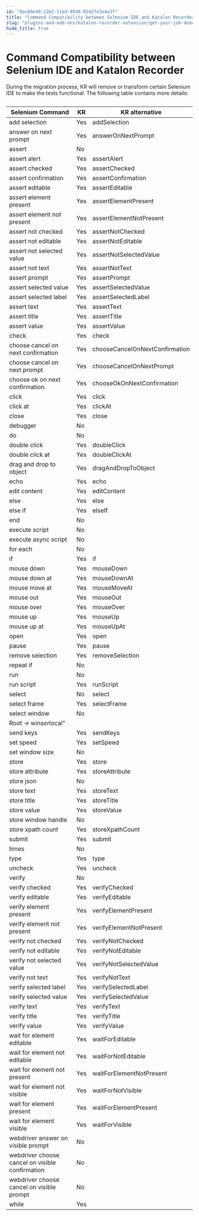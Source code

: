 ```yaml
---
id: "8ac89e40-22b2-11ed-9930-0242fe3e4a3f"
title: "Command Compatibility between Selenium IDE and Katalon Recorder"
slug: "plugins-and-add-ons/katalon-recorder-extension/get-your-job-done/extend-katalon-recorder/command-compatibility-between-selenium-ide-and-katalon-recorder"
hide_title: true
---
```


# <a id="id" class="anchor_top_offset"/><a id="ariaid-title1" class="anchor_top_offset"/>Command Compatibility between Selenium IDE and <span xmlns="http://www.w3.org/1999/xhtml" className="ph">Katalon Recorder</span> 

<p xmlns="http://www.w3.org/1999/xhtml" className="p">During the migration process, KR will remove or transform   certain Selenium IDE to make the tests functional. The following   table contains more details:</p> 
<table xmlns="http://www.w3.org/1999/xhtml" className="table anchor_top_offset" id="id__198952b6-c4ee-41b3-98ed-0afc10527daa"><caption /><thead className="thead"><tr className><th className="entry anchor_top_offset" id="id__198952b6-c4ee-41b3-98ed-0afc10527daa__entry__1">Selenium Command</th><th className="entry anchor_top_offset" id="id__198952b6-c4ee-41b3-98ed-0afc10527daa__entry__2">KR</th><th className="entry anchor_top_offset" id="id__198952b6-c4ee-41b3-98ed-0afc10527daa__entry__3">KR alternative</th></tr></thead><tbody className="tbody"><tr className><td className="entry" headers="id__198952b6-c4ee-41b3-98ed-0afc10527daa__entry__1 id__198952b6-c4ee-41b3-98ed-0afc10527daa__entry__2 id__198952b6-c4ee-41b3-98ed-0afc10527daa__entry__3 ">add selection</td><td className="entry" headers="id__198952b6-c4ee-41b3-98ed-0afc10527daa__entry__1 id__198952b6-c4ee-41b3-98ed-0afc10527daa__entry__2 id__198952b6-c4ee-41b3-98ed-0afc10527daa__entry__3 ">Yes</td><td className="entry" headers="id__198952b6-c4ee-41b3-98ed-0afc10527daa__entry__1 id__198952b6-c4ee-41b3-98ed-0afc10527daa__entry__2 id__198952b6-c4ee-41b3-98ed-0afc10527daa__entry__3 ">addSelection</td></tr><tr className><td className="entry" headers="id__198952b6-c4ee-41b3-98ed-0afc10527daa__entry__1 id__198952b6-c4ee-41b3-98ed-0afc10527daa__entry__2 id__198952b6-c4ee-41b3-98ed-0afc10527daa__entry__3 ">answer on next prompt</td><td className="entry" headers="id__198952b6-c4ee-41b3-98ed-0afc10527daa__entry__1 id__198952b6-c4ee-41b3-98ed-0afc10527daa__entry__2 id__198952b6-c4ee-41b3-98ed-0afc10527daa__entry__3 ">Yes</td><td className="entry" headers="id__198952b6-c4ee-41b3-98ed-0afc10527daa__entry__1 id__198952b6-c4ee-41b3-98ed-0afc10527daa__entry__2 id__198952b6-c4ee-41b3-98ed-0afc10527daa__entry__3 ">answerOnNextPrompt</td></tr><tr className><td className="entry" headers="id__198952b6-c4ee-41b3-98ed-0afc10527daa__entry__1 id__198952b6-c4ee-41b3-98ed-0afc10527daa__entry__2 id__198952b6-c4ee-41b3-98ed-0afc10527daa__entry__3 ">assert</td><td className="entry" headers="id__198952b6-c4ee-41b3-98ed-0afc10527daa__entry__1 id__198952b6-c4ee-41b3-98ed-0afc10527daa__entry__2 id__198952b6-c4ee-41b3-98ed-0afc10527daa__entry__3 ">No</td><td className="entry" headers="id__198952b6-c4ee-41b3-98ed-0afc10527daa__entry__1 id__198952b6-c4ee-41b3-98ed-0afc10527daa__entry__2 id__198952b6-c4ee-41b3-98ed-0afc10527daa__entry__3 " /></tr><tr className><td className="entry" headers="id__198952b6-c4ee-41b3-98ed-0afc10527daa__entry__1 id__198952b6-c4ee-41b3-98ed-0afc10527daa__entry__2 id__198952b6-c4ee-41b3-98ed-0afc10527daa__entry__3 ">assert alert</td><td className="entry" headers="id__198952b6-c4ee-41b3-98ed-0afc10527daa__entry__1 id__198952b6-c4ee-41b3-98ed-0afc10527daa__entry__2 id__198952b6-c4ee-41b3-98ed-0afc10527daa__entry__3 ">Yes</td><td className="entry" headers="id__198952b6-c4ee-41b3-98ed-0afc10527daa__entry__1 id__198952b6-c4ee-41b3-98ed-0afc10527daa__entry__2 id__198952b6-c4ee-41b3-98ed-0afc10527daa__entry__3 ">assertAlert</td></tr><tr className><td className="entry" headers="id__198952b6-c4ee-41b3-98ed-0afc10527daa__entry__1 id__198952b6-c4ee-41b3-98ed-0afc10527daa__entry__2 id__198952b6-c4ee-41b3-98ed-0afc10527daa__entry__3 ">assert checked</td><td className="entry" headers="id__198952b6-c4ee-41b3-98ed-0afc10527daa__entry__1 id__198952b6-c4ee-41b3-98ed-0afc10527daa__entry__2 id__198952b6-c4ee-41b3-98ed-0afc10527daa__entry__3 ">Yes</td><td className="entry" headers="id__198952b6-c4ee-41b3-98ed-0afc10527daa__entry__1 id__198952b6-c4ee-41b3-98ed-0afc10527daa__entry__2 id__198952b6-c4ee-41b3-98ed-0afc10527daa__entry__3 ">assertChecked</td></tr><tr className><td className="entry" headers="id__198952b6-c4ee-41b3-98ed-0afc10527daa__entry__1 id__198952b6-c4ee-41b3-98ed-0afc10527daa__entry__2 id__198952b6-c4ee-41b3-98ed-0afc10527daa__entry__3 ">assert confirmation</td><td className="entry" headers="id__198952b6-c4ee-41b3-98ed-0afc10527daa__entry__1 id__198952b6-c4ee-41b3-98ed-0afc10527daa__entry__2 id__198952b6-c4ee-41b3-98ed-0afc10527daa__entry__3 ">Yes</td><td className="entry" headers="id__198952b6-c4ee-41b3-98ed-0afc10527daa__entry__1 id__198952b6-c4ee-41b3-98ed-0afc10527daa__entry__2 id__198952b6-c4ee-41b3-98ed-0afc10527daa__entry__3 ">assertConfirmation</td></tr><tr className><td className="entry" headers="id__198952b6-c4ee-41b3-98ed-0afc10527daa__entry__1 id__198952b6-c4ee-41b3-98ed-0afc10527daa__entry__2 id__198952b6-c4ee-41b3-98ed-0afc10527daa__entry__3 ">assert editable</td><td className="entry" headers="id__198952b6-c4ee-41b3-98ed-0afc10527daa__entry__1 id__198952b6-c4ee-41b3-98ed-0afc10527daa__entry__2 id__198952b6-c4ee-41b3-98ed-0afc10527daa__entry__3 ">Yes</td><td className="entry" headers="id__198952b6-c4ee-41b3-98ed-0afc10527daa__entry__1 id__198952b6-c4ee-41b3-98ed-0afc10527daa__entry__2 id__198952b6-c4ee-41b3-98ed-0afc10527daa__entry__3 ">assertEditable</td></tr><tr className><td className="entry" headers="id__198952b6-c4ee-41b3-98ed-0afc10527daa__entry__1 id__198952b6-c4ee-41b3-98ed-0afc10527daa__entry__2 id__198952b6-c4ee-41b3-98ed-0afc10527daa__entry__3 ">assert element present</td><td className="entry" headers="id__198952b6-c4ee-41b3-98ed-0afc10527daa__entry__1 id__198952b6-c4ee-41b3-98ed-0afc10527daa__entry__2 id__198952b6-c4ee-41b3-98ed-0afc10527daa__entry__3 ">Yes</td><td className="entry" headers="id__198952b6-c4ee-41b3-98ed-0afc10527daa__entry__1 id__198952b6-c4ee-41b3-98ed-0afc10527daa__entry__2 id__198952b6-c4ee-41b3-98ed-0afc10527daa__entry__3 ">assertElementPresent</td></tr><tr className><td className="entry" headers="id__198952b6-c4ee-41b3-98ed-0afc10527daa__entry__1 id__198952b6-c4ee-41b3-98ed-0afc10527daa__entry__2 id__198952b6-c4ee-41b3-98ed-0afc10527daa__entry__3 ">assert element not present</td><td className="entry" headers="id__198952b6-c4ee-41b3-98ed-0afc10527daa__entry__1 id__198952b6-c4ee-41b3-98ed-0afc10527daa__entry__2 id__198952b6-c4ee-41b3-98ed-0afc10527daa__entry__3 ">Yes</td><td className="entry" headers="id__198952b6-c4ee-41b3-98ed-0afc10527daa__entry__1 id__198952b6-c4ee-41b3-98ed-0afc10527daa__entry__2 id__198952b6-c4ee-41b3-98ed-0afc10527daa__entry__3 ">assertElementNotPresent</td></tr><tr className><td className="entry" headers="id__198952b6-c4ee-41b3-98ed-0afc10527daa__entry__1 id__198952b6-c4ee-41b3-98ed-0afc10527daa__entry__2 id__198952b6-c4ee-41b3-98ed-0afc10527daa__entry__3 ">assert not checked</td><td className="entry" headers="id__198952b6-c4ee-41b3-98ed-0afc10527daa__entry__1 id__198952b6-c4ee-41b3-98ed-0afc10527daa__entry__2 id__198952b6-c4ee-41b3-98ed-0afc10527daa__entry__3 ">Yes</td><td className="entry" headers="id__198952b6-c4ee-41b3-98ed-0afc10527daa__entry__1 id__198952b6-c4ee-41b3-98ed-0afc10527daa__entry__2 id__198952b6-c4ee-41b3-98ed-0afc10527daa__entry__3 ">assertNotChecked</td></tr><tr className><td className="entry" headers="id__198952b6-c4ee-41b3-98ed-0afc10527daa__entry__1 id__198952b6-c4ee-41b3-98ed-0afc10527daa__entry__2 id__198952b6-c4ee-41b3-98ed-0afc10527daa__entry__3 ">assert not editable</td><td className="entry" headers="id__198952b6-c4ee-41b3-98ed-0afc10527daa__entry__1 id__198952b6-c4ee-41b3-98ed-0afc10527daa__entry__2 id__198952b6-c4ee-41b3-98ed-0afc10527daa__entry__3 ">Yes</td><td className="entry" headers="id__198952b6-c4ee-41b3-98ed-0afc10527daa__entry__1 id__198952b6-c4ee-41b3-98ed-0afc10527daa__entry__2 id__198952b6-c4ee-41b3-98ed-0afc10527daa__entry__3 ">assertNotEditable</td></tr><tr className><td className="entry" headers="id__198952b6-c4ee-41b3-98ed-0afc10527daa__entry__1 id__198952b6-c4ee-41b3-98ed-0afc10527daa__entry__2 id__198952b6-c4ee-41b3-98ed-0afc10527daa__entry__3 ">assert not selected value</td><td className="entry" headers="id__198952b6-c4ee-41b3-98ed-0afc10527daa__entry__1 id__198952b6-c4ee-41b3-98ed-0afc10527daa__entry__2 id__198952b6-c4ee-41b3-98ed-0afc10527daa__entry__3 ">Yes</td><td className="entry" headers="id__198952b6-c4ee-41b3-98ed-0afc10527daa__entry__1 id__198952b6-c4ee-41b3-98ed-0afc10527daa__entry__2 id__198952b6-c4ee-41b3-98ed-0afc10527daa__entry__3 ">assertNotSelectedValue</td></tr><tr className><td className="entry" headers="id__198952b6-c4ee-41b3-98ed-0afc10527daa__entry__1 id__198952b6-c4ee-41b3-98ed-0afc10527daa__entry__2 id__198952b6-c4ee-41b3-98ed-0afc10527daa__entry__3 ">assert not text</td><td className="entry" headers="id__198952b6-c4ee-41b3-98ed-0afc10527daa__entry__1 id__198952b6-c4ee-41b3-98ed-0afc10527daa__entry__2 id__198952b6-c4ee-41b3-98ed-0afc10527daa__entry__3 ">Yes</td><td className="entry" headers="id__198952b6-c4ee-41b3-98ed-0afc10527daa__entry__1 id__198952b6-c4ee-41b3-98ed-0afc10527daa__entry__2 id__198952b6-c4ee-41b3-98ed-0afc10527daa__entry__3 ">assertNotText</td></tr><tr className><td className="entry" headers="id__198952b6-c4ee-41b3-98ed-0afc10527daa__entry__1 id__198952b6-c4ee-41b3-98ed-0afc10527daa__entry__2 id__198952b6-c4ee-41b3-98ed-0afc10527daa__entry__3 ">assert prompt</td><td className="entry" headers="id__198952b6-c4ee-41b3-98ed-0afc10527daa__entry__1 id__198952b6-c4ee-41b3-98ed-0afc10527daa__entry__2 id__198952b6-c4ee-41b3-98ed-0afc10527daa__entry__3 ">Yes</td><td className="entry" headers="id__198952b6-c4ee-41b3-98ed-0afc10527daa__entry__1 id__198952b6-c4ee-41b3-98ed-0afc10527daa__entry__2 id__198952b6-c4ee-41b3-98ed-0afc10527daa__entry__3 ">assertPrompt</td></tr><tr className><td className="entry" headers="id__198952b6-c4ee-41b3-98ed-0afc10527daa__entry__1 id__198952b6-c4ee-41b3-98ed-0afc10527daa__entry__2 id__198952b6-c4ee-41b3-98ed-0afc10527daa__entry__3 ">assert selected value</td><td className="entry" headers="id__198952b6-c4ee-41b3-98ed-0afc10527daa__entry__1 id__198952b6-c4ee-41b3-98ed-0afc10527daa__entry__2 id__198952b6-c4ee-41b3-98ed-0afc10527daa__entry__3 ">Yes</td><td className="entry" headers="id__198952b6-c4ee-41b3-98ed-0afc10527daa__entry__1 id__198952b6-c4ee-41b3-98ed-0afc10527daa__entry__2 id__198952b6-c4ee-41b3-98ed-0afc10527daa__entry__3 ">assertSelectedValue</td></tr><tr className><td className="entry" headers="id__198952b6-c4ee-41b3-98ed-0afc10527daa__entry__1 id__198952b6-c4ee-41b3-98ed-0afc10527daa__entry__2 id__198952b6-c4ee-41b3-98ed-0afc10527daa__entry__3 ">assert selected label</td><td className="entry" headers="id__198952b6-c4ee-41b3-98ed-0afc10527daa__entry__1 id__198952b6-c4ee-41b3-98ed-0afc10527daa__entry__2 id__198952b6-c4ee-41b3-98ed-0afc10527daa__entry__3 ">Yes</td><td className="entry" headers="id__198952b6-c4ee-41b3-98ed-0afc10527daa__entry__1 id__198952b6-c4ee-41b3-98ed-0afc10527daa__entry__2 id__198952b6-c4ee-41b3-98ed-0afc10527daa__entry__3 ">assertSelectedLabel</td></tr><tr className><td className="entry" headers="id__198952b6-c4ee-41b3-98ed-0afc10527daa__entry__1 id__198952b6-c4ee-41b3-98ed-0afc10527daa__entry__2 id__198952b6-c4ee-41b3-98ed-0afc10527daa__entry__3 ">assert text</td><td className="entry" headers="id__198952b6-c4ee-41b3-98ed-0afc10527daa__entry__1 id__198952b6-c4ee-41b3-98ed-0afc10527daa__entry__2 id__198952b6-c4ee-41b3-98ed-0afc10527daa__entry__3 ">Yes</td><td className="entry" headers="id__198952b6-c4ee-41b3-98ed-0afc10527daa__entry__1 id__198952b6-c4ee-41b3-98ed-0afc10527daa__entry__2 id__198952b6-c4ee-41b3-98ed-0afc10527daa__entry__3 ">assertText</td></tr><tr className><td className="entry" headers="id__198952b6-c4ee-41b3-98ed-0afc10527daa__entry__1 id__198952b6-c4ee-41b3-98ed-0afc10527daa__entry__2 id__198952b6-c4ee-41b3-98ed-0afc10527daa__entry__3 ">assert title</td><td className="entry" headers="id__198952b6-c4ee-41b3-98ed-0afc10527daa__entry__1 id__198952b6-c4ee-41b3-98ed-0afc10527daa__entry__2 id__198952b6-c4ee-41b3-98ed-0afc10527daa__entry__3 ">Yes</td><td className="entry" headers="id__198952b6-c4ee-41b3-98ed-0afc10527daa__entry__1 id__198952b6-c4ee-41b3-98ed-0afc10527daa__entry__2 id__198952b6-c4ee-41b3-98ed-0afc10527daa__entry__3 ">assertTitle</td></tr><tr className><td className="entry" headers="id__198952b6-c4ee-41b3-98ed-0afc10527daa__entry__1 id__198952b6-c4ee-41b3-98ed-0afc10527daa__entry__2 id__198952b6-c4ee-41b3-98ed-0afc10527daa__entry__3 ">assert value</td><td className="entry" headers="id__198952b6-c4ee-41b3-98ed-0afc10527daa__entry__1 id__198952b6-c4ee-41b3-98ed-0afc10527daa__entry__2 id__198952b6-c4ee-41b3-98ed-0afc10527daa__entry__3 ">Yes</td><td className="entry" headers="id__198952b6-c4ee-41b3-98ed-0afc10527daa__entry__1 id__198952b6-c4ee-41b3-98ed-0afc10527daa__entry__2 id__198952b6-c4ee-41b3-98ed-0afc10527daa__entry__3 ">assertValue</td></tr><tr className><td className="entry" headers="id__198952b6-c4ee-41b3-98ed-0afc10527daa__entry__1 id__198952b6-c4ee-41b3-98ed-0afc10527daa__entry__2 id__198952b6-c4ee-41b3-98ed-0afc10527daa__entry__3 ">check</td><td className="entry" headers="id__198952b6-c4ee-41b3-98ed-0afc10527daa__entry__1 id__198952b6-c4ee-41b3-98ed-0afc10527daa__entry__2 id__198952b6-c4ee-41b3-98ed-0afc10527daa__entry__3 ">Yes</td><td className="entry" headers="id__198952b6-c4ee-41b3-98ed-0afc10527daa__entry__1 id__198952b6-c4ee-41b3-98ed-0afc10527daa__entry__2 id__198952b6-c4ee-41b3-98ed-0afc10527daa__entry__3 ">check</td></tr><tr className><td className="entry" headers="id__198952b6-c4ee-41b3-98ed-0afc10527daa__entry__1 id__198952b6-c4ee-41b3-98ed-0afc10527daa__entry__2 id__198952b6-c4ee-41b3-98ed-0afc10527daa__entry__3 ">choose cancel on next confirmation</td><td className="entry" headers="id__198952b6-c4ee-41b3-98ed-0afc10527daa__entry__1 id__198952b6-c4ee-41b3-98ed-0afc10527daa__entry__2 id__198952b6-c4ee-41b3-98ed-0afc10527daa__entry__3 ">Yes</td><td className="entry" headers="id__198952b6-c4ee-41b3-98ed-0afc10527daa__entry__1 id__198952b6-c4ee-41b3-98ed-0afc10527daa__entry__2 id__198952b6-c4ee-41b3-98ed-0afc10527daa__entry__3 ">chooseCancelOnNextConfirmation</td></tr><tr className><td className="entry" headers="id__198952b6-c4ee-41b3-98ed-0afc10527daa__entry__1 id__198952b6-c4ee-41b3-98ed-0afc10527daa__entry__2 id__198952b6-c4ee-41b3-98ed-0afc10527daa__entry__3 ">choose cancel on next prompt</td><td className="entry" headers="id__198952b6-c4ee-41b3-98ed-0afc10527daa__entry__1 id__198952b6-c4ee-41b3-98ed-0afc10527daa__entry__2 id__198952b6-c4ee-41b3-98ed-0afc10527daa__entry__3 ">Yes</td><td className="entry" headers="id__198952b6-c4ee-41b3-98ed-0afc10527daa__entry__1 id__198952b6-c4ee-41b3-98ed-0afc10527daa__entry__2 id__198952b6-c4ee-41b3-98ed-0afc10527daa__entry__3 ">chooseCancelOnNextPrompt</td></tr><tr className><td className="entry" headers="id__198952b6-c4ee-41b3-98ed-0afc10527daa__entry__1 id__198952b6-c4ee-41b3-98ed-0afc10527daa__entry__2 id__198952b6-c4ee-41b3-98ed-0afc10527daa__entry__3 ">choose ok on next confirmation</td><td className="entry" headers="id__198952b6-c4ee-41b3-98ed-0afc10527daa__entry__1 id__198952b6-c4ee-41b3-98ed-0afc10527daa__entry__2 id__198952b6-c4ee-41b3-98ed-0afc10527daa__entry__3 ">Yes</td><td className="entry" headers="id__198952b6-c4ee-41b3-98ed-0afc10527daa__entry__1 id__198952b6-c4ee-41b3-98ed-0afc10527daa__entry__2 id__198952b6-c4ee-41b3-98ed-0afc10527daa__entry__3 ">chooseOkOnNextConfirmation</td></tr><tr className><td className="entry" headers="id__198952b6-c4ee-41b3-98ed-0afc10527daa__entry__1 id__198952b6-c4ee-41b3-98ed-0afc10527daa__entry__2 id__198952b6-c4ee-41b3-98ed-0afc10527daa__entry__3 ">click</td><td className="entry" headers="id__198952b6-c4ee-41b3-98ed-0afc10527daa__entry__1 id__198952b6-c4ee-41b3-98ed-0afc10527daa__entry__2 id__198952b6-c4ee-41b3-98ed-0afc10527daa__entry__3 ">Yes</td><td className="entry" headers="id__198952b6-c4ee-41b3-98ed-0afc10527daa__entry__1 id__198952b6-c4ee-41b3-98ed-0afc10527daa__entry__2 id__198952b6-c4ee-41b3-98ed-0afc10527daa__entry__3 ">click</td></tr><tr className><td className="entry" headers="id__198952b6-c4ee-41b3-98ed-0afc10527daa__entry__1 id__198952b6-c4ee-41b3-98ed-0afc10527daa__entry__2 id__198952b6-c4ee-41b3-98ed-0afc10527daa__entry__3 ">click at</td><td className="entry" headers="id__198952b6-c4ee-41b3-98ed-0afc10527daa__entry__1 id__198952b6-c4ee-41b3-98ed-0afc10527daa__entry__2 id__198952b6-c4ee-41b3-98ed-0afc10527daa__entry__3 ">Yes</td><td className="entry" headers="id__198952b6-c4ee-41b3-98ed-0afc10527daa__entry__1 id__198952b6-c4ee-41b3-98ed-0afc10527daa__entry__2 id__198952b6-c4ee-41b3-98ed-0afc10527daa__entry__3 ">clickAt</td></tr><tr className><td className="entry" headers="id__198952b6-c4ee-41b3-98ed-0afc10527daa__entry__1 id__198952b6-c4ee-41b3-98ed-0afc10527daa__entry__2 id__198952b6-c4ee-41b3-98ed-0afc10527daa__entry__3 ">close</td><td className="entry" headers="id__198952b6-c4ee-41b3-98ed-0afc10527daa__entry__1 id__198952b6-c4ee-41b3-98ed-0afc10527daa__entry__2 id__198952b6-c4ee-41b3-98ed-0afc10527daa__entry__3 ">Yes</td><td className="entry" headers="id__198952b6-c4ee-41b3-98ed-0afc10527daa__entry__1 id__198952b6-c4ee-41b3-98ed-0afc10527daa__entry__2 id__198952b6-c4ee-41b3-98ed-0afc10527daa__entry__3 ">close</td></tr><tr className><td className="entry" headers="id__198952b6-c4ee-41b3-98ed-0afc10527daa__entry__1 id__198952b6-c4ee-41b3-98ed-0afc10527daa__entry__2 id__198952b6-c4ee-41b3-98ed-0afc10527daa__entry__3 ">debugger</td><td className="entry" headers="id__198952b6-c4ee-41b3-98ed-0afc10527daa__entry__1 id__198952b6-c4ee-41b3-98ed-0afc10527daa__entry__2 id__198952b6-c4ee-41b3-98ed-0afc10527daa__entry__3 ">No</td><td className="entry" headers="id__198952b6-c4ee-41b3-98ed-0afc10527daa__entry__1 id__198952b6-c4ee-41b3-98ed-0afc10527daa__entry__2 id__198952b6-c4ee-41b3-98ed-0afc10527daa__entry__3 " /></tr><tr className><td className="entry" headers="id__198952b6-c4ee-41b3-98ed-0afc10527daa__entry__1 id__198952b6-c4ee-41b3-98ed-0afc10527daa__entry__2 id__198952b6-c4ee-41b3-98ed-0afc10527daa__entry__3 ">do</td><td className="entry" headers="id__198952b6-c4ee-41b3-98ed-0afc10527daa__entry__1 id__198952b6-c4ee-41b3-98ed-0afc10527daa__entry__2 id__198952b6-c4ee-41b3-98ed-0afc10527daa__entry__3 ">No</td><td className="entry" headers="id__198952b6-c4ee-41b3-98ed-0afc10527daa__entry__1 id__198952b6-c4ee-41b3-98ed-0afc10527daa__entry__2 id__198952b6-c4ee-41b3-98ed-0afc10527daa__entry__3 " /></tr><tr className><td className="entry" headers="id__198952b6-c4ee-41b3-98ed-0afc10527daa__entry__1 id__198952b6-c4ee-41b3-98ed-0afc10527daa__entry__2 id__198952b6-c4ee-41b3-98ed-0afc10527daa__entry__3 ">double click</td><td className="entry" headers="id__198952b6-c4ee-41b3-98ed-0afc10527daa__entry__1 id__198952b6-c4ee-41b3-98ed-0afc10527daa__entry__2 id__198952b6-c4ee-41b3-98ed-0afc10527daa__entry__3 ">Yes</td><td className="entry" headers="id__198952b6-c4ee-41b3-98ed-0afc10527daa__entry__1 id__198952b6-c4ee-41b3-98ed-0afc10527daa__entry__2 id__198952b6-c4ee-41b3-98ed-0afc10527daa__entry__3 ">doubleClick</td></tr><tr className><td className="entry" headers="id__198952b6-c4ee-41b3-98ed-0afc10527daa__entry__1 id__198952b6-c4ee-41b3-98ed-0afc10527daa__entry__2 id__198952b6-c4ee-41b3-98ed-0afc10527daa__entry__3 ">double click at</td><td className="entry" headers="id__198952b6-c4ee-41b3-98ed-0afc10527daa__entry__1 id__198952b6-c4ee-41b3-98ed-0afc10527daa__entry__2 id__198952b6-c4ee-41b3-98ed-0afc10527daa__entry__3 ">Yes</td><td className="entry" headers="id__198952b6-c4ee-41b3-98ed-0afc10527daa__entry__1 id__198952b6-c4ee-41b3-98ed-0afc10527daa__entry__2 id__198952b6-c4ee-41b3-98ed-0afc10527daa__entry__3 ">doubleClickAt</td></tr><tr className><td className="entry" headers="id__198952b6-c4ee-41b3-98ed-0afc10527daa__entry__1 id__198952b6-c4ee-41b3-98ed-0afc10527daa__entry__2 id__198952b6-c4ee-41b3-98ed-0afc10527daa__entry__3 ">drag and drop to object</td><td className="entry" headers="id__198952b6-c4ee-41b3-98ed-0afc10527daa__entry__1 id__198952b6-c4ee-41b3-98ed-0afc10527daa__entry__2 id__198952b6-c4ee-41b3-98ed-0afc10527daa__entry__3 ">Yes</td><td className="entry" headers="id__198952b6-c4ee-41b3-98ed-0afc10527daa__entry__1 id__198952b6-c4ee-41b3-98ed-0afc10527daa__entry__2 id__198952b6-c4ee-41b3-98ed-0afc10527daa__entry__3 ">dragAndDropToObject</td></tr><tr className><td className="entry" headers="id__198952b6-c4ee-41b3-98ed-0afc10527daa__entry__1 id__198952b6-c4ee-41b3-98ed-0afc10527daa__entry__2 id__198952b6-c4ee-41b3-98ed-0afc10527daa__entry__3 ">echo</td><td className="entry" headers="id__198952b6-c4ee-41b3-98ed-0afc10527daa__entry__1 id__198952b6-c4ee-41b3-98ed-0afc10527daa__entry__2 id__198952b6-c4ee-41b3-98ed-0afc10527daa__entry__3 ">Yes</td><td className="entry" headers="id__198952b6-c4ee-41b3-98ed-0afc10527daa__entry__1 id__198952b6-c4ee-41b3-98ed-0afc10527daa__entry__2 id__198952b6-c4ee-41b3-98ed-0afc10527daa__entry__3 ">echo</td></tr><tr className><td className="entry" headers="id__198952b6-c4ee-41b3-98ed-0afc10527daa__entry__1 id__198952b6-c4ee-41b3-98ed-0afc10527daa__entry__2 id__198952b6-c4ee-41b3-98ed-0afc10527daa__entry__3 ">edit content</td><td className="entry" headers="id__198952b6-c4ee-41b3-98ed-0afc10527daa__entry__1 id__198952b6-c4ee-41b3-98ed-0afc10527daa__entry__2 id__198952b6-c4ee-41b3-98ed-0afc10527daa__entry__3 ">Yes</td><td className="entry" headers="id__198952b6-c4ee-41b3-98ed-0afc10527daa__entry__1 id__198952b6-c4ee-41b3-98ed-0afc10527daa__entry__2 id__198952b6-c4ee-41b3-98ed-0afc10527daa__entry__3 ">editContent</td></tr><tr className><td className="entry" headers="id__198952b6-c4ee-41b3-98ed-0afc10527daa__entry__1 id__198952b6-c4ee-41b3-98ed-0afc10527daa__entry__2 id__198952b6-c4ee-41b3-98ed-0afc10527daa__entry__3 ">else</td><td className="entry" headers="id__198952b6-c4ee-41b3-98ed-0afc10527daa__entry__1 id__198952b6-c4ee-41b3-98ed-0afc10527daa__entry__2 id__198952b6-c4ee-41b3-98ed-0afc10527daa__entry__3 ">Yes</td><td className="entry" headers="id__198952b6-c4ee-41b3-98ed-0afc10527daa__entry__1 id__198952b6-c4ee-41b3-98ed-0afc10527daa__entry__2 id__198952b6-c4ee-41b3-98ed-0afc10527daa__entry__3 ">else</td></tr><tr className><td className="entry" headers="id__198952b6-c4ee-41b3-98ed-0afc10527daa__entry__1 id__198952b6-c4ee-41b3-98ed-0afc10527daa__entry__2 id__198952b6-c4ee-41b3-98ed-0afc10527daa__entry__3 ">else if</td><td className="entry" headers="id__198952b6-c4ee-41b3-98ed-0afc10527daa__entry__1 id__198952b6-c4ee-41b3-98ed-0afc10527daa__entry__2 id__198952b6-c4ee-41b3-98ed-0afc10527daa__entry__3 ">Yes</td><td className="entry" headers="id__198952b6-c4ee-41b3-98ed-0afc10527daa__entry__1 id__198952b6-c4ee-41b3-98ed-0afc10527daa__entry__2 id__198952b6-c4ee-41b3-98ed-0afc10527daa__entry__3 ">elseIf</td></tr><tr className><td className="entry" headers="id__198952b6-c4ee-41b3-98ed-0afc10527daa__entry__1 id__198952b6-c4ee-41b3-98ed-0afc10527daa__entry__2 id__198952b6-c4ee-41b3-98ed-0afc10527daa__entry__3 ">end</td><td className="entry" headers="id__198952b6-c4ee-41b3-98ed-0afc10527daa__entry__1 id__198952b6-c4ee-41b3-98ed-0afc10527daa__entry__2 id__198952b6-c4ee-41b3-98ed-0afc10527daa__entry__3 ">No</td><td className="entry" headers="id__198952b6-c4ee-41b3-98ed-0afc10527daa__entry__1 id__198952b6-c4ee-41b3-98ed-0afc10527daa__entry__2 id__198952b6-c4ee-41b3-98ed-0afc10527daa__entry__3 " /></tr><tr className><td className="entry" headers="id__198952b6-c4ee-41b3-98ed-0afc10527daa__entry__1 id__198952b6-c4ee-41b3-98ed-0afc10527daa__entry__2 id__198952b6-c4ee-41b3-98ed-0afc10527daa__entry__3 ">execute script</td><td className="entry" headers="id__198952b6-c4ee-41b3-98ed-0afc10527daa__entry__1 id__198952b6-c4ee-41b3-98ed-0afc10527daa__entry__2 id__198952b6-c4ee-41b3-98ed-0afc10527daa__entry__3 ">No</td><td className="entry" headers="id__198952b6-c4ee-41b3-98ed-0afc10527daa__entry__1 id__198952b6-c4ee-41b3-98ed-0afc10527daa__entry__2 id__198952b6-c4ee-41b3-98ed-0afc10527daa__entry__3 " /></tr><tr className><td className="entry" headers="id__198952b6-c4ee-41b3-98ed-0afc10527daa__entry__1 id__198952b6-c4ee-41b3-98ed-0afc10527daa__entry__2 id__198952b6-c4ee-41b3-98ed-0afc10527daa__entry__3 ">execute async script</td><td className="entry" headers="id__198952b6-c4ee-41b3-98ed-0afc10527daa__entry__1 id__198952b6-c4ee-41b3-98ed-0afc10527daa__entry__2 id__198952b6-c4ee-41b3-98ed-0afc10527daa__entry__3 ">No</td><td className="entry" headers="id__198952b6-c4ee-41b3-98ed-0afc10527daa__entry__1 id__198952b6-c4ee-41b3-98ed-0afc10527daa__entry__2 id__198952b6-c4ee-41b3-98ed-0afc10527daa__entry__3 " /></tr><tr className><td className="entry" headers="id__198952b6-c4ee-41b3-98ed-0afc10527daa__entry__1 id__198952b6-c4ee-41b3-98ed-0afc10527daa__entry__2 id__198952b6-c4ee-41b3-98ed-0afc10527daa__entry__3 ">for each</td><td className="entry" headers="id__198952b6-c4ee-41b3-98ed-0afc10527daa__entry__1 id__198952b6-c4ee-41b3-98ed-0afc10527daa__entry__2 id__198952b6-c4ee-41b3-98ed-0afc10527daa__entry__3 ">No</td><td className="entry" headers="id__198952b6-c4ee-41b3-98ed-0afc10527daa__entry__1 id__198952b6-c4ee-41b3-98ed-0afc10527daa__entry__2 id__198952b6-c4ee-41b3-98ed-0afc10527daa__entry__3 " /></tr><tr className><td className="entry" headers="id__198952b6-c4ee-41b3-98ed-0afc10527daa__entry__1 id__198952b6-c4ee-41b3-98ed-0afc10527daa__entry__2 id__198952b6-c4ee-41b3-98ed-0afc10527daa__entry__3 ">if</td><td className="entry" headers="id__198952b6-c4ee-41b3-98ed-0afc10527daa__entry__1 id__198952b6-c4ee-41b3-98ed-0afc10527daa__entry__2 id__198952b6-c4ee-41b3-98ed-0afc10527daa__entry__3 ">Yes</td><td className="entry" headers="id__198952b6-c4ee-41b3-98ed-0afc10527daa__entry__1 id__198952b6-c4ee-41b3-98ed-0afc10527daa__entry__2 id__198952b6-c4ee-41b3-98ed-0afc10527daa__entry__3 ">if</td></tr><tr className><td className="entry" headers="id__198952b6-c4ee-41b3-98ed-0afc10527daa__entry__1 id__198952b6-c4ee-41b3-98ed-0afc10527daa__entry__2 id__198952b6-c4ee-41b3-98ed-0afc10527daa__entry__3 ">mouse down</td><td className="entry" headers="id__198952b6-c4ee-41b3-98ed-0afc10527daa__entry__1 id__198952b6-c4ee-41b3-98ed-0afc10527daa__entry__2 id__198952b6-c4ee-41b3-98ed-0afc10527daa__entry__3 ">Yes</td><td className="entry" headers="id__198952b6-c4ee-41b3-98ed-0afc10527daa__entry__1 id__198952b6-c4ee-41b3-98ed-0afc10527daa__entry__2 id__198952b6-c4ee-41b3-98ed-0afc10527daa__entry__3 ">mouseDown</td></tr><tr className><td className="entry" headers="id__198952b6-c4ee-41b3-98ed-0afc10527daa__entry__1 id__198952b6-c4ee-41b3-98ed-0afc10527daa__entry__2 id__198952b6-c4ee-41b3-98ed-0afc10527daa__entry__3 ">mouse down at</td><td className="entry" headers="id__198952b6-c4ee-41b3-98ed-0afc10527daa__entry__1 id__198952b6-c4ee-41b3-98ed-0afc10527daa__entry__2 id__198952b6-c4ee-41b3-98ed-0afc10527daa__entry__3 ">Yes</td><td className="entry" headers="id__198952b6-c4ee-41b3-98ed-0afc10527daa__entry__1 id__198952b6-c4ee-41b3-98ed-0afc10527daa__entry__2 id__198952b6-c4ee-41b3-98ed-0afc10527daa__entry__3 ">mouseDownAt</td></tr><tr className><td className="entry" headers="id__198952b6-c4ee-41b3-98ed-0afc10527daa__entry__1 id__198952b6-c4ee-41b3-98ed-0afc10527daa__entry__2 id__198952b6-c4ee-41b3-98ed-0afc10527daa__entry__3 ">mouse move at</td><td className="entry" headers="id__198952b6-c4ee-41b3-98ed-0afc10527daa__entry__1 id__198952b6-c4ee-41b3-98ed-0afc10527daa__entry__2 id__198952b6-c4ee-41b3-98ed-0afc10527daa__entry__3 ">Yes</td><td className="entry" headers="id__198952b6-c4ee-41b3-98ed-0afc10527daa__entry__1 id__198952b6-c4ee-41b3-98ed-0afc10527daa__entry__2 id__198952b6-c4ee-41b3-98ed-0afc10527daa__entry__3 ">mouseMoveAt</td></tr><tr className><td className="entry" headers="id__198952b6-c4ee-41b3-98ed-0afc10527daa__entry__1 id__198952b6-c4ee-41b3-98ed-0afc10527daa__entry__2 id__198952b6-c4ee-41b3-98ed-0afc10527daa__entry__3 ">mouse out</td><td className="entry" headers="id__198952b6-c4ee-41b3-98ed-0afc10527daa__entry__1 id__198952b6-c4ee-41b3-98ed-0afc10527daa__entry__2 id__198952b6-c4ee-41b3-98ed-0afc10527daa__entry__3 ">Yes</td><td className="entry" headers="id__198952b6-c4ee-41b3-98ed-0afc10527daa__entry__1 id__198952b6-c4ee-41b3-98ed-0afc10527daa__entry__2 id__198952b6-c4ee-41b3-98ed-0afc10527daa__entry__3 ">mouseOut</td></tr><tr className><td className="entry" headers="id__198952b6-c4ee-41b3-98ed-0afc10527daa__entry__1 id__198952b6-c4ee-41b3-98ed-0afc10527daa__entry__2 id__198952b6-c4ee-41b3-98ed-0afc10527daa__entry__3 ">mouse over</td><td className="entry" headers="id__198952b6-c4ee-41b3-98ed-0afc10527daa__entry__1 id__198952b6-c4ee-41b3-98ed-0afc10527daa__entry__2 id__198952b6-c4ee-41b3-98ed-0afc10527daa__entry__3 ">Yes</td><td className="entry" headers="id__198952b6-c4ee-41b3-98ed-0afc10527daa__entry__1 id__198952b6-c4ee-41b3-98ed-0afc10527daa__entry__2 id__198952b6-c4ee-41b3-98ed-0afc10527daa__entry__3 ">mouseOver</td></tr><tr className><td className="entry" headers="id__198952b6-c4ee-41b3-98ed-0afc10527daa__entry__1 id__198952b6-c4ee-41b3-98ed-0afc10527daa__entry__2 id__198952b6-c4ee-41b3-98ed-0afc10527daa__entry__3 ">mouse up</td><td className="entry" headers="id__198952b6-c4ee-41b3-98ed-0afc10527daa__entry__1 id__198952b6-c4ee-41b3-98ed-0afc10527daa__entry__2 id__198952b6-c4ee-41b3-98ed-0afc10527daa__entry__3 ">Yes</td><td className="entry" headers="id__198952b6-c4ee-41b3-98ed-0afc10527daa__entry__1 id__198952b6-c4ee-41b3-98ed-0afc10527daa__entry__2 id__198952b6-c4ee-41b3-98ed-0afc10527daa__entry__3 ">mouseUp</td></tr><tr className><td className="entry" headers="id__198952b6-c4ee-41b3-98ed-0afc10527daa__entry__1 id__198952b6-c4ee-41b3-98ed-0afc10527daa__entry__2 id__198952b6-c4ee-41b3-98ed-0afc10527daa__entry__3 ">mouse up at</td><td className="entry" headers="id__198952b6-c4ee-41b3-98ed-0afc10527daa__entry__1 id__198952b6-c4ee-41b3-98ed-0afc10527daa__entry__2 id__198952b6-c4ee-41b3-98ed-0afc10527daa__entry__3 ">Yes</td><td className="entry" headers="id__198952b6-c4ee-41b3-98ed-0afc10527daa__entry__1 id__198952b6-c4ee-41b3-98ed-0afc10527daa__entry__2 id__198952b6-c4ee-41b3-98ed-0afc10527daa__entry__3 ">mouseUpAt</td></tr><tr className><td className="entry" headers="id__198952b6-c4ee-41b3-98ed-0afc10527daa__entry__1 id__198952b6-c4ee-41b3-98ed-0afc10527daa__entry__2 id__198952b6-c4ee-41b3-98ed-0afc10527daa__entry__3 ">open</td><td className="entry" headers="id__198952b6-c4ee-41b3-98ed-0afc10527daa__entry__1 id__198952b6-c4ee-41b3-98ed-0afc10527daa__entry__2 id__198952b6-c4ee-41b3-98ed-0afc10527daa__entry__3 ">Yes</td><td className="entry" headers="id__198952b6-c4ee-41b3-98ed-0afc10527daa__entry__1 id__198952b6-c4ee-41b3-98ed-0afc10527daa__entry__2 id__198952b6-c4ee-41b3-98ed-0afc10527daa__entry__3 ">open</td></tr><tr className><td className="entry" headers="id__198952b6-c4ee-41b3-98ed-0afc10527daa__entry__1 id__198952b6-c4ee-41b3-98ed-0afc10527daa__entry__2 id__198952b6-c4ee-41b3-98ed-0afc10527daa__entry__3 ">pause</td><td className="entry" headers="id__198952b6-c4ee-41b3-98ed-0afc10527daa__entry__1 id__198952b6-c4ee-41b3-98ed-0afc10527daa__entry__2 id__198952b6-c4ee-41b3-98ed-0afc10527daa__entry__3 ">Yes</td><td className="entry" headers="id__198952b6-c4ee-41b3-98ed-0afc10527daa__entry__1 id__198952b6-c4ee-41b3-98ed-0afc10527daa__entry__2 id__198952b6-c4ee-41b3-98ed-0afc10527daa__entry__3 ">pause</td></tr><tr className><td className="entry" headers="id__198952b6-c4ee-41b3-98ed-0afc10527daa__entry__1 id__198952b6-c4ee-41b3-98ed-0afc10527daa__entry__2 id__198952b6-c4ee-41b3-98ed-0afc10527daa__entry__3 ">remove selection</td><td className="entry" headers="id__198952b6-c4ee-41b3-98ed-0afc10527daa__entry__1 id__198952b6-c4ee-41b3-98ed-0afc10527daa__entry__2 id__198952b6-c4ee-41b3-98ed-0afc10527daa__entry__3 ">Yes</td><td className="entry" headers="id__198952b6-c4ee-41b3-98ed-0afc10527daa__entry__1 id__198952b6-c4ee-41b3-98ed-0afc10527daa__entry__2 id__198952b6-c4ee-41b3-98ed-0afc10527daa__entry__3 ">removeSelection</td></tr><tr className><td className="entry" headers="id__198952b6-c4ee-41b3-98ed-0afc10527daa__entry__1 id__198952b6-c4ee-41b3-98ed-0afc10527daa__entry__2 id__198952b6-c4ee-41b3-98ed-0afc10527daa__entry__3 ">repeat if</td><td className="entry" headers="id__198952b6-c4ee-41b3-98ed-0afc10527daa__entry__1 id__198952b6-c4ee-41b3-98ed-0afc10527daa__entry__2 id__198952b6-c4ee-41b3-98ed-0afc10527daa__entry__3 ">No</td><td className="entry" headers="id__198952b6-c4ee-41b3-98ed-0afc10527daa__entry__1 id__198952b6-c4ee-41b3-98ed-0afc10527daa__entry__2 id__198952b6-c4ee-41b3-98ed-0afc10527daa__entry__3 " /></tr><tr className><td className="entry" headers="id__198952b6-c4ee-41b3-98ed-0afc10527daa__entry__1 id__198952b6-c4ee-41b3-98ed-0afc10527daa__entry__2 id__198952b6-c4ee-41b3-98ed-0afc10527daa__entry__3 ">run</td><td className="entry" headers="id__198952b6-c4ee-41b3-98ed-0afc10527daa__entry__1 id__198952b6-c4ee-41b3-98ed-0afc10527daa__entry__2 id__198952b6-c4ee-41b3-98ed-0afc10527daa__entry__3 ">No</td><td className="entry" headers="id__198952b6-c4ee-41b3-98ed-0afc10527daa__entry__1 id__198952b6-c4ee-41b3-98ed-0afc10527daa__entry__2 id__198952b6-c4ee-41b3-98ed-0afc10527daa__entry__3 " /></tr><tr className><td className="entry" headers="id__198952b6-c4ee-41b3-98ed-0afc10527daa__entry__1 id__198952b6-c4ee-41b3-98ed-0afc10527daa__entry__2 id__198952b6-c4ee-41b3-98ed-0afc10527daa__entry__3 ">run script</td><td className="entry" headers="id__198952b6-c4ee-41b3-98ed-0afc10527daa__entry__1 id__198952b6-c4ee-41b3-98ed-0afc10527daa__entry__2 id__198952b6-c4ee-41b3-98ed-0afc10527daa__entry__3 ">Yes</td><td className="entry" headers="id__198952b6-c4ee-41b3-98ed-0afc10527daa__entry__1 id__198952b6-c4ee-41b3-98ed-0afc10527daa__entry__2 id__198952b6-c4ee-41b3-98ed-0afc10527daa__entry__3 ">runScript</td></tr><tr className><td className="entry" headers="id__198952b6-c4ee-41b3-98ed-0afc10527daa__entry__1 id__198952b6-c4ee-41b3-98ed-0afc10527daa__entry__2 id__198952b6-c4ee-41b3-98ed-0afc10527daa__entry__3 ">select</td><td className="entry" headers="id__198952b6-c4ee-41b3-98ed-0afc10527daa__entry__1 id__198952b6-c4ee-41b3-98ed-0afc10527daa__entry__2 id__198952b6-c4ee-41b3-98ed-0afc10527daa__entry__3 ">No</td><td className="entry" headers="id__198952b6-c4ee-41b3-98ed-0afc10527daa__entry__1 id__198952b6-c4ee-41b3-98ed-0afc10527daa__entry__2 id__198952b6-c4ee-41b3-98ed-0afc10527daa__entry__3 ">select</td></tr><tr className><td className="entry" headers="id__198952b6-c4ee-41b3-98ed-0afc10527daa__entry__1 id__198952b6-c4ee-41b3-98ed-0afc10527daa__entry__2 id__198952b6-c4ee-41b3-98ed-0afc10527daa__entry__3 ">select frame</td><td className="entry" headers="id__198952b6-c4ee-41b3-98ed-0afc10527daa__entry__1 id__198952b6-c4ee-41b3-98ed-0afc10527daa__entry__2 id__198952b6-c4ee-41b3-98ed-0afc10527daa__entry__3 ">Yes</td><td className="entry" headers="id__198952b6-c4ee-41b3-98ed-0afc10527daa__entry__1 id__198952b6-c4ee-41b3-98ed-0afc10527daa__entry__2 id__198952b6-c4ee-41b3-98ed-0afc10527daa__entry__3 ">selectFrame</td></tr><tr className><td className="entry" headers="id__198952b6-c4ee-41b3-98ed-0afc10527daa__entry__1 id__198952b6-c4ee-41b3-98ed-0afc10527daa__entry__2 id__198952b6-c4ee-41b3-98ed-0afc10527daa__entry__3 ">select window</td><td className="entry" headers="id__198952b6-c4ee-41b3-98ed-0afc10527daa__entry__1 id__198952b6-c4ee-41b3-98ed-0afc10527daa__entry__2 id__198952b6-c4ee-41b3-98ed-0afc10527daa__entry__3 ">No</td><td className="entry" headers="id__198952b6-c4ee-41b3-98ed-0afc10527daa__entry__1 id__198952b6-c4ee-41b3-98ed-0afc10527daa__entry__2 id__198952b6-c4ee-41b3-98ed-0afc10527daa__entry__3 " /></tr><tr className><td className="entry" headers="id__198952b6-c4ee-41b3-98ed-0afc10527daa__entry__1 id__198952b6-c4ee-41b3-98ed-0afc10527daa__entry__2 id__198952b6-c4ee-41b3-98ed-0afc10527daa__entry__3 ">Root → win<em className="ph i">ser</em>local"</td><td className="entry" headers="id__198952b6-c4ee-41b3-98ed-0afc10527daa__entry__1 id__198952b6-c4ee-41b3-98ed-0afc10527daa__entry__2 id__198952b6-c4ee-41b3-98ed-0afc10527daa__entry__3 " /><td className="entry" headers="id__198952b6-c4ee-41b3-98ed-0afc10527daa__entry__1 id__198952b6-c4ee-41b3-98ed-0afc10527daa__entry__2 id__198952b6-c4ee-41b3-98ed-0afc10527daa__entry__3 " /></tr><tr className><td className="entry" headers="id__198952b6-c4ee-41b3-98ed-0afc10527daa__entry__1 id__198952b6-c4ee-41b3-98ed-0afc10527daa__entry__2 id__198952b6-c4ee-41b3-98ed-0afc10527daa__entry__3 ">send keys</td><td className="entry" headers="id__198952b6-c4ee-41b3-98ed-0afc10527daa__entry__1 id__198952b6-c4ee-41b3-98ed-0afc10527daa__entry__2 id__198952b6-c4ee-41b3-98ed-0afc10527daa__entry__3 ">Yes</td><td className="entry" headers="id__198952b6-c4ee-41b3-98ed-0afc10527daa__entry__1 id__198952b6-c4ee-41b3-98ed-0afc10527daa__entry__2 id__198952b6-c4ee-41b3-98ed-0afc10527daa__entry__3 ">sendKeys</td></tr><tr className><td className="entry" headers="id__198952b6-c4ee-41b3-98ed-0afc10527daa__entry__1 id__198952b6-c4ee-41b3-98ed-0afc10527daa__entry__2 id__198952b6-c4ee-41b3-98ed-0afc10527daa__entry__3 ">set speed</td><td className="entry" headers="id__198952b6-c4ee-41b3-98ed-0afc10527daa__entry__1 id__198952b6-c4ee-41b3-98ed-0afc10527daa__entry__2 id__198952b6-c4ee-41b3-98ed-0afc10527daa__entry__3 ">Yes</td><td className="entry" headers="id__198952b6-c4ee-41b3-98ed-0afc10527daa__entry__1 id__198952b6-c4ee-41b3-98ed-0afc10527daa__entry__2 id__198952b6-c4ee-41b3-98ed-0afc10527daa__entry__3 ">setSpeed</td></tr><tr className><td className="entry" headers="id__198952b6-c4ee-41b3-98ed-0afc10527daa__entry__1 id__198952b6-c4ee-41b3-98ed-0afc10527daa__entry__2 id__198952b6-c4ee-41b3-98ed-0afc10527daa__entry__3 ">set window size</td><td className="entry" headers="id__198952b6-c4ee-41b3-98ed-0afc10527daa__entry__1 id__198952b6-c4ee-41b3-98ed-0afc10527daa__entry__2 id__198952b6-c4ee-41b3-98ed-0afc10527daa__entry__3 ">No</td><td className="entry" headers="id__198952b6-c4ee-41b3-98ed-0afc10527daa__entry__1 id__198952b6-c4ee-41b3-98ed-0afc10527daa__entry__2 id__198952b6-c4ee-41b3-98ed-0afc10527daa__entry__3 " /></tr><tr className><td className="entry" headers="id__198952b6-c4ee-41b3-98ed-0afc10527daa__entry__1 id__198952b6-c4ee-41b3-98ed-0afc10527daa__entry__2 id__198952b6-c4ee-41b3-98ed-0afc10527daa__entry__3 ">store</td><td className="entry" headers="id__198952b6-c4ee-41b3-98ed-0afc10527daa__entry__1 id__198952b6-c4ee-41b3-98ed-0afc10527daa__entry__2 id__198952b6-c4ee-41b3-98ed-0afc10527daa__entry__3 ">Yes</td><td className="entry" headers="id__198952b6-c4ee-41b3-98ed-0afc10527daa__entry__1 id__198952b6-c4ee-41b3-98ed-0afc10527daa__entry__2 id__198952b6-c4ee-41b3-98ed-0afc10527daa__entry__3 ">store</td></tr><tr className><td className="entry" headers="id__198952b6-c4ee-41b3-98ed-0afc10527daa__entry__1 id__198952b6-c4ee-41b3-98ed-0afc10527daa__entry__2 id__198952b6-c4ee-41b3-98ed-0afc10527daa__entry__3 ">store attribute</td><td className="entry" headers="id__198952b6-c4ee-41b3-98ed-0afc10527daa__entry__1 id__198952b6-c4ee-41b3-98ed-0afc10527daa__entry__2 id__198952b6-c4ee-41b3-98ed-0afc10527daa__entry__3 ">Yes</td><td className="entry" headers="id__198952b6-c4ee-41b3-98ed-0afc10527daa__entry__1 id__198952b6-c4ee-41b3-98ed-0afc10527daa__entry__2 id__198952b6-c4ee-41b3-98ed-0afc10527daa__entry__3 ">storeAttribute</td></tr><tr className><td className="entry" headers="id__198952b6-c4ee-41b3-98ed-0afc10527daa__entry__1 id__198952b6-c4ee-41b3-98ed-0afc10527daa__entry__2 id__198952b6-c4ee-41b3-98ed-0afc10527daa__entry__3 ">store json</td><td className="entry" headers="id__198952b6-c4ee-41b3-98ed-0afc10527daa__entry__1 id__198952b6-c4ee-41b3-98ed-0afc10527daa__entry__2 id__198952b6-c4ee-41b3-98ed-0afc10527daa__entry__3 ">No</td><td className="entry" headers="id__198952b6-c4ee-41b3-98ed-0afc10527daa__entry__1 id__198952b6-c4ee-41b3-98ed-0afc10527daa__entry__2 id__198952b6-c4ee-41b3-98ed-0afc10527daa__entry__3 " /></tr><tr className><td className="entry" headers="id__198952b6-c4ee-41b3-98ed-0afc10527daa__entry__1 id__198952b6-c4ee-41b3-98ed-0afc10527daa__entry__2 id__198952b6-c4ee-41b3-98ed-0afc10527daa__entry__3 ">store text</td><td className="entry" headers="id__198952b6-c4ee-41b3-98ed-0afc10527daa__entry__1 id__198952b6-c4ee-41b3-98ed-0afc10527daa__entry__2 id__198952b6-c4ee-41b3-98ed-0afc10527daa__entry__3 ">Yes</td><td className="entry" headers="id__198952b6-c4ee-41b3-98ed-0afc10527daa__entry__1 id__198952b6-c4ee-41b3-98ed-0afc10527daa__entry__2 id__198952b6-c4ee-41b3-98ed-0afc10527daa__entry__3 ">storeText</td></tr><tr className><td className="entry" headers="id__198952b6-c4ee-41b3-98ed-0afc10527daa__entry__1 id__198952b6-c4ee-41b3-98ed-0afc10527daa__entry__2 id__198952b6-c4ee-41b3-98ed-0afc10527daa__entry__3 ">store title</td><td className="entry" headers="id__198952b6-c4ee-41b3-98ed-0afc10527daa__entry__1 id__198952b6-c4ee-41b3-98ed-0afc10527daa__entry__2 id__198952b6-c4ee-41b3-98ed-0afc10527daa__entry__3 ">Yes</td><td className="entry" headers="id__198952b6-c4ee-41b3-98ed-0afc10527daa__entry__1 id__198952b6-c4ee-41b3-98ed-0afc10527daa__entry__2 id__198952b6-c4ee-41b3-98ed-0afc10527daa__entry__3 ">storeTitle</td></tr><tr className><td className="entry" headers="id__198952b6-c4ee-41b3-98ed-0afc10527daa__entry__1 id__198952b6-c4ee-41b3-98ed-0afc10527daa__entry__2 id__198952b6-c4ee-41b3-98ed-0afc10527daa__entry__3 ">store value</td><td className="entry" headers="id__198952b6-c4ee-41b3-98ed-0afc10527daa__entry__1 id__198952b6-c4ee-41b3-98ed-0afc10527daa__entry__2 id__198952b6-c4ee-41b3-98ed-0afc10527daa__entry__3 ">Yes</td><td className="entry" headers="id__198952b6-c4ee-41b3-98ed-0afc10527daa__entry__1 id__198952b6-c4ee-41b3-98ed-0afc10527daa__entry__2 id__198952b6-c4ee-41b3-98ed-0afc10527daa__entry__3 ">storeValue</td></tr><tr className><td className="entry" headers="id__198952b6-c4ee-41b3-98ed-0afc10527daa__entry__1 id__198952b6-c4ee-41b3-98ed-0afc10527daa__entry__2 id__198952b6-c4ee-41b3-98ed-0afc10527daa__entry__3 ">store window handle</td><td className="entry" headers="id__198952b6-c4ee-41b3-98ed-0afc10527daa__entry__1 id__198952b6-c4ee-41b3-98ed-0afc10527daa__entry__2 id__198952b6-c4ee-41b3-98ed-0afc10527daa__entry__3 ">No</td><td className="entry" headers="id__198952b6-c4ee-41b3-98ed-0afc10527daa__entry__1 id__198952b6-c4ee-41b3-98ed-0afc10527daa__entry__2 id__198952b6-c4ee-41b3-98ed-0afc10527daa__entry__3 " /></tr><tr className><td className="entry" headers="id__198952b6-c4ee-41b3-98ed-0afc10527daa__entry__1 id__198952b6-c4ee-41b3-98ed-0afc10527daa__entry__2 id__198952b6-c4ee-41b3-98ed-0afc10527daa__entry__3 ">store xpath count</td><td className="entry" headers="id__198952b6-c4ee-41b3-98ed-0afc10527daa__entry__1 id__198952b6-c4ee-41b3-98ed-0afc10527daa__entry__2 id__198952b6-c4ee-41b3-98ed-0afc10527daa__entry__3 ">Yes</td><td className="entry" headers="id__198952b6-c4ee-41b3-98ed-0afc10527daa__entry__1 id__198952b6-c4ee-41b3-98ed-0afc10527daa__entry__2 id__198952b6-c4ee-41b3-98ed-0afc10527daa__entry__3 ">storeXpathCount</td></tr><tr className><td className="entry" headers="id__198952b6-c4ee-41b3-98ed-0afc10527daa__entry__1 id__198952b6-c4ee-41b3-98ed-0afc10527daa__entry__2 id__198952b6-c4ee-41b3-98ed-0afc10527daa__entry__3 ">submit</td><td className="entry" headers="id__198952b6-c4ee-41b3-98ed-0afc10527daa__entry__1 id__198952b6-c4ee-41b3-98ed-0afc10527daa__entry__2 id__198952b6-c4ee-41b3-98ed-0afc10527daa__entry__3 ">Yes</td><td className="entry" headers="id__198952b6-c4ee-41b3-98ed-0afc10527daa__entry__1 id__198952b6-c4ee-41b3-98ed-0afc10527daa__entry__2 id__198952b6-c4ee-41b3-98ed-0afc10527daa__entry__3 ">submit</td></tr><tr className><td className="entry" headers="id__198952b6-c4ee-41b3-98ed-0afc10527daa__entry__1 id__198952b6-c4ee-41b3-98ed-0afc10527daa__entry__2 id__198952b6-c4ee-41b3-98ed-0afc10527daa__entry__3 ">times</td><td className="entry" headers="id__198952b6-c4ee-41b3-98ed-0afc10527daa__entry__1 id__198952b6-c4ee-41b3-98ed-0afc10527daa__entry__2 id__198952b6-c4ee-41b3-98ed-0afc10527daa__entry__3 ">No</td><td className="entry" headers="id__198952b6-c4ee-41b3-98ed-0afc10527daa__entry__1 id__198952b6-c4ee-41b3-98ed-0afc10527daa__entry__2 id__198952b6-c4ee-41b3-98ed-0afc10527daa__entry__3 " /></tr><tr className><td className="entry" headers="id__198952b6-c4ee-41b3-98ed-0afc10527daa__entry__1 id__198952b6-c4ee-41b3-98ed-0afc10527daa__entry__2 id__198952b6-c4ee-41b3-98ed-0afc10527daa__entry__3 ">type</td><td className="entry" headers="id__198952b6-c4ee-41b3-98ed-0afc10527daa__entry__1 id__198952b6-c4ee-41b3-98ed-0afc10527daa__entry__2 id__198952b6-c4ee-41b3-98ed-0afc10527daa__entry__3 ">Yes</td><td className="entry" headers="id__198952b6-c4ee-41b3-98ed-0afc10527daa__entry__1 id__198952b6-c4ee-41b3-98ed-0afc10527daa__entry__2 id__198952b6-c4ee-41b3-98ed-0afc10527daa__entry__3 ">type</td></tr><tr className><td className="entry" headers="id__198952b6-c4ee-41b3-98ed-0afc10527daa__entry__1 id__198952b6-c4ee-41b3-98ed-0afc10527daa__entry__2 id__198952b6-c4ee-41b3-98ed-0afc10527daa__entry__3 ">uncheck</td><td className="entry" headers="id__198952b6-c4ee-41b3-98ed-0afc10527daa__entry__1 id__198952b6-c4ee-41b3-98ed-0afc10527daa__entry__2 id__198952b6-c4ee-41b3-98ed-0afc10527daa__entry__3 ">Yes</td><td className="entry" headers="id__198952b6-c4ee-41b3-98ed-0afc10527daa__entry__1 id__198952b6-c4ee-41b3-98ed-0afc10527daa__entry__2 id__198952b6-c4ee-41b3-98ed-0afc10527daa__entry__3 ">uncheck</td></tr><tr className><td className="entry" headers="id__198952b6-c4ee-41b3-98ed-0afc10527daa__entry__1 id__198952b6-c4ee-41b3-98ed-0afc10527daa__entry__2 id__198952b6-c4ee-41b3-98ed-0afc10527daa__entry__3 ">verify</td><td className="entry" headers="id__198952b6-c4ee-41b3-98ed-0afc10527daa__entry__1 id__198952b6-c4ee-41b3-98ed-0afc10527daa__entry__2 id__198952b6-c4ee-41b3-98ed-0afc10527daa__entry__3 ">No</td><td className="entry" headers="id__198952b6-c4ee-41b3-98ed-0afc10527daa__entry__1 id__198952b6-c4ee-41b3-98ed-0afc10527daa__entry__2 id__198952b6-c4ee-41b3-98ed-0afc10527daa__entry__3 " /></tr><tr className><td className="entry" headers="id__198952b6-c4ee-41b3-98ed-0afc10527daa__entry__1 id__198952b6-c4ee-41b3-98ed-0afc10527daa__entry__2 id__198952b6-c4ee-41b3-98ed-0afc10527daa__entry__3 ">verify checked</td><td className="entry" headers="id__198952b6-c4ee-41b3-98ed-0afc10527daa__entry__1 id__198952b6-c4ee-41b3-98ed-0afc10527daa__entry__2 id__198952b6-c4ee-41b3-98ed-0afc10527daa__entry__3 ">Yes</td><td className="entry" headers="id__198952b6-c4ee-41b3-98ed-0afc10527daa__entry__1 id__198952b6-c4ee-41b3-98ed-0afc10527daa__entry__2 id__198952b6-c4ee-41b3-98ed-0afc10527daa__entry__3 ">verifyChecked</td></tr><tr className><td className="entry" headers="id__198952b6-c4ee-41b3-98ed-0afc10527daa__entry__1 id__198952b6-c4ee-41b3-98ed-0afc10527daa__entry__2 id__198952b6-c4ee-41b3-98ed-0afc10527daa__entry__3 ">verify editable</td><td className="entry" headers="id__198952b6-c4ee-41b3-98ed-0afc10527daa__entry__1 id__198952b6-c4ee-41b3-98ed-0afc10527daa__entry__2 id__198952b6-c4ee-41b3-98ed-0afc10527daa__entry__3 ">Yes</td><td className="entry" headers="id__198952b6-c4ee-41b3-98ed-0afc10527daa__entry__1 id__198952b6-c4ee-41b3-98ed-0afc10527daa__entry__2 id__198952b6-c4ee-41b3-98ed-0afc10527daa__entry__3 ">verifyEditable</td></tr><tr className><td className="entry" headers="id__198952b6-c4ee-41b3-98ed-0afc10527daa__entry__1 id__198952b6-c4ee-41b3-98ed-0afc10527daa__entry__2 id__198952b6-c4ee-41b3-98ed-0afc10527daa__entry__3 ">verify element present</td><td className="entry" headers="id__198952b6-c4ee-41b3-98ed-0afc10527daa__entry__1 id__198952b6-c4ee-41b3-98ed-0afc10527daa__entry__2 id__198952b6-c4ee-41b3-98ed-0afc10527daa__entry__3 ">Yes</td><td className="entry" headers="id__198952b6-c4ee-41b3-98ed-0afc10527daa__entry__1 id__198952b6-c4ee-41b3-98ed-0afc10527daa__entry__2 id__198952b6-c4ee-41b3-98ed-0afc10527daa__entry__3 ">verifyElementPresent</td></tr><tr className><td className="entry" headers="id__198952b6-c4ee-41b3-98ed-0afc10527daa__entry__1 id__198952b6-c4ee-41b3-98ed-0afc10527daa__entry__2 id__198952b6-c4ee-41b3-98ed-0afc10527daa__entry__3 ">verify element not present</td><td className="entry" headers="id__198952b6-c4ee-41b3-98ed-0afc10527daa__entry__1 id__198952b6-c4ee-41b3-98ed-0afc10527daa__entry__2 id__198952b6-c4ee-41b3-98ed-0afc10527daa__entry__3 ">Yes</td><td className="entry" headers="id__198952b6-c4ee-41b3-98ed-0afc10527daa__entry__1 id__198952b6-c4ee-41b3-98ed-0afc10527daa__entry__2 id__198952b6-c4ee-41b3-98ed-0afc10527daa__entry__3 ">verifyElementNotPresent</td></tr><tr className><td className="entry" headers="id__198952b6-c4ee-41b3-98ed-0afc10527daa__entry__1 id__198952b6-c4ee-41b3-98ed-0afc10527daa__entry__2 id__198952b6-c4ee-41b3-98ed-0afc10527daa__entry__3 ">verify not checked</td><td className="entry" headers="id__198952b6-c4ee-41b3-98ed-0afc10527daa__entry__1 id__198952b6-c4ee-41b3-98ed-0afc10527daa__entry__2 id__198952b6-c4ee-41b3-98ed-0afc10527daa__entry__3 ">Yes</td><td className="entry" headers="id__198952b6-c4ee-41b3-98ed-0afc10527daa__entry__1 id__198952b6-c4ee-41b3-98ed-0afc10527daa__entry__2 id__198952b6-c4ee-41b3-98ed-0afc10527daa__entry__3 ">verifyNotChecked</td></tr><tr className><td className="entry" headers="id__198952b6-c4ee-41b3-98ed-0afc10527daa__entry__1 id__198952b6-c4ee-41b3-98ed-0afc10527daa__entry__2 id__198952b6-c4ee-41b3-98ed-0afc10527daa__entry__3 ">verify not editable</td><td className="entry" headers="id__198952b6-c4ee-41b3-98ed-0afc10527daa__entry__1 id__198952b6-c4ee-41b3-98ed-0afc10527daa__entry__2 id__198952b6-c4ee-41b3-98ed-0afc10527daa__entry__3 ">Yes</td><td className="entry" headers="id__198952b6-c4ee-41b3-98ed-0afc10527daa__entry__1 id__198952b6-c4ee-41b3-98ed-0afc10527daa__entry__2 id__198952b6-c4ee-41b3-98ed-0afc10527daa__entry__3 ">verifyNotEditable</td></tr><tr className><td className="entry" headers="id__198952b6-c4ee-41b3-98ed-0afc10527daa__entry__1 id__198952b6-c4ee-41b3-98ed-0afc10527daa__entry__2 id__198952b6-c4ee-41b3-98ed-0afc10527daa__entry__3 ">verify not selected value</td><td className="entry" headers="id__198952b6-c4ee-41b3-98ed-0afc10527daa__entry__1 id__198952b6-c4ee-41b3-98ed-0afc10527daa__entry__2 id__198952b6-c4ee-41b3-98ed-0afc10527daa__entry__3 ">Yes</td><td className="entry" headers="id__198952b6-c4ee-41b3-98ed-0afc10527daa__entry__1 id__198952b6-c4ee-41b3-98ed-0afc10527daa__entry__2 id__198952b6-c4ee-41b3-98ed-0afc10527daa__entry__3 ">verifyNotSelectedValue</td></tr><tr className><td className="entry" headers="id__198952b6-c4ee-41b3-98ed-0afc10527daa__entry__1 id__198952b6-c4ee-41b3-98ed-0afc10527daa__entry__2 id__198952b6-c4ee-41b3-98ed-0afc10527daa__entry__3 ">verify not text</td><td className="entry" headers="id__198952b6-c4ee-41b3-98ed-0afc10527daa__entry__1 id__198952b6-c4ee-41b3-98ed-0afc10527daa__entry__2 id__198952b6-c4ee-41b3-98ed-0afc10527daa__entry__3 ">Yes</td><td className="entry" headers="id__198952b6-c4ee-41b3-98ed-0afc10527daa__entry__1 id__198952b6-c4ee-41b3-98ed-0afc10527daa__entry__2 id__198952b6-c4ee-41b3-98ed-0afc10527daa__entry__3 ">verifyNotText</td></tr><tr className><td className="entry" headers="id__198952b6-c4ee-41b3-98ed-0afc10527daa__entry__1 id__198952b6-c4ee-41b3-98ed-0afc10527daa__entry__2 id__198952b6-c4ee-41b3-98ed-0afc10527daa__entry__3 ">verify selected label</td><td className="entry" headers="id__198952b6-c4ee-41b3-98ed-0afc10527daa__entry__1 id__198952b6-c4ee-41b3-98ed-0afc10527daa__entry__2 id__198952b6-c4ee-41b3-98ed-0afc10527daa__entry__3 ">Yes</td><td className="entry" headers="id__198952b6-c4ee-41b3-98ed-0afc10527daa__entry__1 id__198952b6-c4ee-41b3-98ed-0afc10527daa__entry__2 id__198952b6-c4ee-41b3-98ed-0afc10527daa__entry__3 ">verifySelectedLabel</td></tr><tr className><td className="entry" headers="id__198952b6-c4ee-41b3-98ed-0afc10527daa__entry__1 id__198952b6-c4ee-41b3-98ed-0afc10527daa__entry__2 id__198952b6-c4ee-41b3-98ed-0afc10527daa__entry__3 ">verify selected value</td><td className="entry" headers="id__198952b6-c4ee-41b3-98ed-0afc10527daa__entry__1 id__198952b6-c4ee-41b3-98ed-0afc10527daa__entry__2 id__198952b6-c4ee-41b3-98ed-0afc10527daa__entry__3 ">Yes</td><td className="entry" headers="id__198952b6-c4ee-41b3-98ed-0afc10527daa__entry__1 id__198952b6-c4ee-41b3-98ed-0afc10527daa__entry__2 id__198952b6-c4ee-41b3-98ed-0afc10527daa__entry__3 ">verifySelectedValue</td></tr><tr className><td className="entry" headers="id__198952b6-c4ee-41b3-98ed-0afc10527daa__entry__1 id__198952b6-c4ee-41b3-98ed-0afc10527daa__entry__2 id__198952b6-c4ee-41b3-98ed-0afc10527daa__entry__3 ">verify text</td><td className="entry" headers="id__198952b6-c4ee-41b3-98ed-0afc10527daa__entry__1 id__198952b6-c4ee-41b3-98ed-0afc10527daa__entry__2 id__198952b6-c4ee-41b3-98ed-0afc10527daa__entry__3 ">Yes</td><td className="entry" headers="id__198952b6-c4ee-41b3-98ed-0afc10527daa__entry__1 id__198952b6-c4ee-41b3-98ed-0afc10527daa__entry__2 id__198952b6-c4ee-41b3-98ed-0afc10527daa__entry__3 ">verifyText</td></tr><tr className><td className="entry" headers="id__198952b6-c4ee-41b3-98ed-0afc10527daa__entry__1 id__198952b6-c4ee-41b3-98ed-0afc10527daa__entry__2 id__198952b6-c4ee-41b3-98ed-0afc10527daa__entry__3 ">verify title</td><td className="entry" headers="id__198952b6-c4ee-41b3-98ed-0afc10527daa__entry__1 id__198952b6-c4ee-41b3-98ed-0afc10527daa__entry__2 id__198952b6-c4ee-41b3-98ed-0afc10527daa__entry__3 ">Yes</td><td className="entry" headers="id__198952b6-c4ee-41b3-98ed-0afc10527daa__entry__1 id__198952b6-c4ee-41b3-98ed-0afc10527daa__entry__2 id__198952b6-c4ee-41b3-98ed-0afc10527daa__entry__3 ">verifyTitle</td></tr><tr className><td className="entry" headers="id__198952b6-c4ee-41b3-98ed-0afc10527daa__entry__1 id__198952b6-c4ee-41b3-98ed-0afc10527daa__entry__2 id__198952b6-c4ee-41b3-98ed-0afc10527daa__entry__3 ">verify value</td><td className="entry" headers="id__198952b6-c4ee-41b3-98ed-0afc10527daa__entry__1 id__198952b6-c4ee-41b3-98ed-0afc10527daa__entry__2 id__198952b6-c4ee-41b3-98ed-0afc10527daa__entry__3 ">Yes</td><td className="entry" headers="id__198952b6-c4ee-41b3-98ed-0afc10527daa__entry__1 id__198952b6-c4ee-41b3-98ed-0afc10527daa__entry__2 id__198952b6-c4ee-41b3-98ed-0afc10527daa__entry__3 ">verifyValue</td></tr><tr className><td className="entry" headers="id__198952b6-c4ee-41b3-98ed-0afc10527daa__entry__1 id__198952b6-c4ee-41b3-98ed-0afc10527daa__entry__2 id__198952b6-c4ee-41b3-98ed-0afc10527daa__entry__3 ">wait for element editable</td><td className="entry" headers="id__198952b6-c4ee-41b3-98ed-0afc10527daa__entry__1 id__198952b6-c4ee-41b3-98ed-0afc10527daa__entry__2 id__198952b6-c4ee-41b3-98ed-0afc10527daa__entry__3 ">Yes</td><td className="entry" headers="id__198952b6-c4ee-41b3-98ed-0afc10527daa__entry__1 id__198952b6-c4ee-41b3-98ed-0afc10527daa__entry__2 id__198952b6-c4ee-41b3-98ed-0afc10527daa__entry__3 ">waitForEditable</td></tr><tr className><td className="entry" headers="id__198952b6-c4ee-41b3-98ed-0afc10527daa__entry__1 id__198952b6-c4ee-41b3-98ed-0afc10527daa__entry__2 id__198952b6-c4ee-41b3-98ed-0afc10527daa__entry__3 ">wait for element not editable</td><td className="entry" headers="id__198952b6-c4ee-41b3-98ed-0afc10527daa__entry__1 id__198952b6-c4ee-41b3-98ed-0afc10527daa__entry__2 id__198952b6-c4ee-41b3-98ed-0afc10527daa__entry__3 ">Yes</td><td className="entry" headers="id__198952b6-c4ee-41b3-98ed-0afc10527daa__entry__1 id__198952b6-c4ee-41b3-98ed-0afc10527daa__entry__2 id__198952b6-c4ee-41b3-98ed-0afc10527daa__entry__3 ">waitForNotEditable</td></tr><tr className><td className="entry" headers="id__198952b6-c4ee-41b3-98ed-0afc10527daa__entry__1 id__198952b6-c4ee-41b3-98ed-0afc10527daa__entry__2 id__198952b6-c4ee-41b3-98ed-0afc10527daa__entry__3 ">wait for element not present</td><td className="entry" headers="id__198952b6-c4ee-41b3-98ed-0afc10527daa__entry__1 id__198952b6-c4ee-41b3-98ed-0afc10527daa__entry__2 id__198952b6-c4ee-41b3-98ed-0afc10527daa__entry__3 ">Yes</td><td className="entry" headers="id__198952b6-c4ee-41b3-98ed-0afc10527daa__entry__1 id__198952b6-c4ee-41b3-98ed-0afc10527daa__entry__2 id__198952b6-c4ee-41b3-98ed-0afc10527daa__entry__3 ">waitForElementNotPresent</td></tr><tr className><td className="entry" headers="id__198952b6-c4ee-41b3-98ed-0afc10527daa__entry__1 id__198952b6-c4ee-41b3-98ed-0afc10527daa__entry__2 id__198952b6-c4ee-41b3-98ed-0afc10527daa__entry__3 ">wait for element not visible</td><td className="entry" headers="id__198952b6-c4ee-41b3-98ed-0afc10527daa__entry__1 id__198952b6-c4ee-41b3-98ed-0afc10527daa__entry__2 id__198952b6-c4ee-41b3-98ed-0afc10527daa__entry__3 ">Yes</td><td className="entry" headers="id__198952b6-c4ee-41b3-98ed-0afc10527daa__entry__1 id__198952b6-c4ee-41b3-98ed-0afc10527daa__entry__2 id__198952b6-c4ee-41b3-98ed-0afc10527daa__entry__3 ">waitForNotVisible</td></tr><tr className><td className="entry" headers="id__198952b6-c4ee-41b3-98ed-0afc10527daa__entry__1 id__198952b6-c4ee-41b3-98ed-0afc10527daa__entry__2 id__198952b6-c4ee-41b3-98ed-0afc10527daa__entry__3 ">wait for element present</td><td className="entry" headers="id__198952b6-c4ee-41b3-98ed-0afc10527daa__entry__1 id__198952b6-c4ee-41b3-98ed-0afc10527daa__entry__2 id__198952b6-c4ee-41b3-98ed-0afc10527daa__entry__3 ">Yes</td><td className="entry" headers="id__198952b6-c4ee-41b3-98ed-0afc10527daa__entry__1 id__198952b6-c4ee-41b3-98ed-0afc10527daa__entry__2 id__198952b6-c4ee-41b3-98ed-0afc10527daa__entry__3 ">waitForElementPresent</td></tr><tr className><td className="entry" headers="id__198952b6-c4ee-41b3-98ed-0afc10527daa__entry__1 id__198952b6-c4ee-41b3-98ed-0afc10527daa__entry__2 id__198952b6-c4ee-41b3-98ed-0afc10527daa__entry__3 ">wait for element visible</td><td className="entry" headers="id__198952b6-c4ee-41b3-98ed-0afc10527daa__entry__1 id__198952b6-c4ee-41b3-98ed-0afc10527daa__entry__2 id__198952b6-c4ee-41b3-98ed-0afc10527daa__entry__3 ">Yes</td><td className="entry" headers="id__198952b6-c4ee-41b3-98ed-0afc10527daa__entry__1 id__198952b6-c4ee-41b3-98ed-0afc10527daa__entry__2 id__198952b6-c4ee-41b3-98ed-0afc10527daa__entry__3 ">waitForVisible</td></tr><tr className><td className="entry" headers="id__198952b6-c4ee-41b3-98ed-0afc10527daa__entry__1 id__198952b6-c4ee-41b3-98ed-0afc10527daa__entry__2 id__198952b6-c4ee-41b3-98ed-0afc10527daa__entry__3 ">webdriver answer on visible prompt</td><td className="entry" headers="id__198952b6-c4ee-41b3-98ed-0afc10527daa__entry__1 id__198952b6-c4ee-41b3-98ed-0afc10527daa__entry__2 id__198952b6-c4ee-41b3-98ed-0afc10527daa__entry__3 ">No</td><td className="entry" headers="id__198952b6-c4ee-41b3-98ed-0afc10527daa__entry__1 id__198952b6-c4ee-41b3-98ed-0afc10527daa__entry__2 id__198952b6-c4ee-41b3-98ed-0afc10527daa__entry__3 " /></tr><tr className><td className="entry" headers="id__198952b6-c4ee-41b3-98ed-0afc10527daa__entry__1 id__198952b6-c4ee-41b3-98ed-0afc10527daa__entry__2 id__198952b6-c4ee-41b3-98ed-0afc10527daa__entry__3 ">webdriver choose cancel on visible confirmation</td><td className="entry" headers="id__198952b6-c4ee-41b3-98ed-0afc10527daa__entry__1 id__198952b6-c4ee-41b3-98ed-0afc10527daa__entry__2 id__198952b6-c4ee-41b3-98ed-0afc10527daa__entry__3 ">No</td><td className="entry" headers="id__198952b6-c4ee-41b3-98ed-0afc10527daa__entry__1 id__198952b6-c4ee-41b3-98ed-0afc10527daa__entry__2 id__198952b6-c4ee-41b3-98ed-0afc10527daa__entry__3 " /></tr><tr className><td className="entry" headers="id__198952b6-c4ee-41b3-98ed-0afc10527daa__entry__1 id__198952b6-c4ee-41b3-98ed-0afc10527daa__entry__2 id__198952b6-c4ee-41b3-98ed-0afc10527daa__entry__3 ">webdriver choose cancel on visible prompt</td><td className="entry" headers="id__198952b6-c4ee-41b3-98ed-0afc10527daa__entry__1 id__198952b6-c4ee-41b3-98ed-0afc10527daa__entry__2 id__198952b6-c4ee-41b3-98ed-0afc10527daa__entry__3 ">No</td><td className="entry" headers="id__198952b6-c4ee-41b3-98ed-0afc10527daa__entry__1 id__198952b6-c4ee-41b3-98ed-0afc10527daa__entry__2 id__198952b6-c4ee-41b3-98ed-0afc10527daa__entry__3 " /></tr><tr className><td className="entry" headers="id__198952b6-c4ee-41b3-98ed-0afc10527daa__entry__1 id__198952b6-c4ee-41b3-98ed-0afc10527daa__entry__2 id__198952b6-c4ee-41b3-98ed-0afc10527daa__entry__3 ">while</td><td className="entry" headers="id__198952b6-c4ee-41b3-98ed-0afc10527daa__entry__1 id__198952b6-c4ee-41b3-98ed-0afc10527daa__entry__2 id__198952b6-c4ee-41b3-98ed-0afc10527daa__entry__3 ">Yes</td><td className="entry" headers="id__198952b6-c4ee-41b3-98ed-0afc10527daa__entry__1 id__198952b6-c4ee-41b3-98ed-0afc10527daa__entry__2 id__198952b6-c4ee-41b3-98ed-0afc10527daa__entry__3 " /></tr></tbody></table> 
